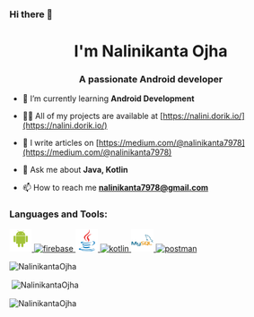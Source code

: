### Hi there 👋

<h1 align="center"> I'm Nalinikanta Ojha</h1>
<h3 align="center">A passionate Android developer</h3>




- 🌱 I’m currently learning **Android Development**

- 👨‍💻 All of my projects are available at [https://nalini.dorik.io/](https://nalini.dorik.io/)

- 📝 I  write articles on [https://medium.com/@nalinikanta7978](https://medium.com/@nalinikanta7978)

- 💬 Ask me about **Java, Kotlin**

- 📫 How to reach me **nalinikanta7978@gmail.com**




<h3 align="left">Languages and Tools:</h3>
<p align="left"> <a href="https://developer.android.com" target="_blank"> <img src="https://raw.githubusercontent.com/devicons/devicon/master/icons/android/android-original-wordmark.svg" alt="android" width="40" height="40"/> </a> <a href="https://firebase.google.com/" target="_blank"> <img src="https://www.vectorlogo.zone/logos/firebase/firebase-icon.svg" alt="firebase" width="40" height="40"/> </a> <a href="https://www.java.com" target="_blank"> <img src="https://raw.githubusercontent.com/devicons/devicon/master/icons/java/java-original.svg" alt="java" width="40" height="40"/> </a> <a href="https://kotlinlang.org" target="_blank"> <img src="https://www.vectorlogo.zone/logos/kotlinlang/kotlinlang-icon.svg" alt="kotlin" width="40" height="40"/> </a> <a href="https://www.mysql.com/" target="_blank"> <img src="https://raw.githubusercontent.com/devicons/devicon/master/icons/mysql/mysql-original-wordmark.svg" alt="mysql" width="40" height="40"/> </a> <a href="https://postman.com" target="_blank"> <img src="https://www.vectorlogo.zone/logos/getpostman/getpostman-icon.svg" alt="postman" width="40" height="40"/> </a> </p>

<p><img align="center" src="https://github-readme-stats.vercel.app/api/top-langs?username=NalinikantaOjha&show_icons=true&locale=en&layout=compact" alt="NalinikantaOjha" /></p>
<p>&nbsp;<img align="center" src="https://github-readme-stats.vercel.app/api?username=NalinikantaOjha&show_icons=true&locale=en" alt="NalinikantaOjha" /></p>

<p><img align="center" src="https://github-readme-streak-stats.herokuapp.com/?user=NalinikantaOjha&" alt="NalinikantaOjha" /></p>
